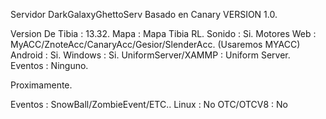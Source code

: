 Servidor DarkGalaxyGhettoServ Basado en Canary VERSION 1.0.

Version De Tibia : 13.32.
Mapa : Mapa Tibia RL.
Sonido : Si.
Motores Web : MyACC/ZnoteAcc/CanaryAcc/Gesior/SlenderAcc. (Usaremos MYACC)
Android : Si.
Windows : Si.
UniformServer/XAMMP : Uniform Server.
Eventos : Ninguno.


Proximamente.

Eventos : SnowBall/ZombieEvent/ETC..
Linux : No
OTC/OTCV8 : No



